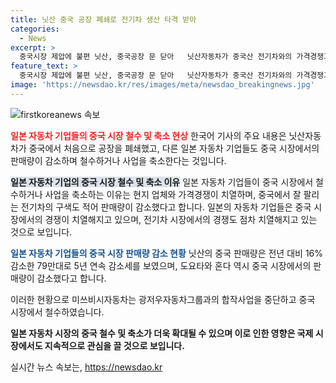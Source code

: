 ```yaml
---
title: 닛산 중국 공장 폐쇄로 전기차 생산 타격 받아
categories:
  - News
excerpt: >
  중국시장 제압에 불편 닛산, 중국공장 문 닫아   닛산자동차가 중국산 전기차와의 가격경쟁과 구색 부족으로 중국 공장을 폐쇄했다. 중국 시장의 어려움으로 닛산 뿐만 아니라 다른 일본 자동차 기업들도 판매량이 감소하며 철수하거나 사업 축소하는 추세다. 도요타와 혼다는 판매량이 감소하자 중국 합작법인 직원 감축이나 중국 시장 철수를 결정했고, 미쓰비시자동차는 합작사업을 중단하고 중국 시장에서 철수했다. (총 150자)
feature_text: >
  중국시장 제압에 불편 닛산, 중국공장 문 닫아   닛산자동차가 중국산 전기차와의 가격경쟁과 구색 부족으로 중국 공장을 폐쇄했다. 중국 시장의 어려움으로 닛산 뿐만 아니라 다른 일본 자동차 기업들도 판매량이 감소하며 철수하거나 사업 축소하는 추세다. 도요타와 혼다는 판매량이 감소하자 중국 합작법인 직원 감축이나 중국 시장 철수를 결정했고, 미쓰비시자동차는 합작사업을 중단하고 중국 시장에서 철수했다. (총 150자)
image: 'https://newsdao.kr/res/images/meta/newsdao_breakingnews.jpg'
---
```


<p><img src="https://newsdao.kr/res/images/meta/newsdao_breakingnews.jpg" alt="firstkoreanews 속보" /></p>

<p><b><span style="color: #ee2323;">일본 자동차 기업들의 중국 시장 철수 및 축소 현상</span></b>
한국어 기사의 주요 내용은 닛산자동차가 중국에서 처음으로 공장을 폐쇄했고, 다른 일본 자동차 기업들도 중국 시장에서의 판매량이 감소하며 철수하거나 사업을 축소한다는 것입니다.</p>

<p><b><span style="background-color: #21538527;">일본 자동차 기업의 중국 시장 철수 및 축소 이유</span></b>
일본 자동차 기업들이 중국 시장에서 철수하거나 사업을 축소하는 이유는 현지 업체와 가격경쟁이 치열하며, 중국에서 잘 팔리는 전기차의 구색도 적어 판매량이 감소했다고 합니다.
일본의 자동차 기업들은 중국 시장에서의 경쟁이 치열해지고 있으며, 전기차 시장에서의 경쟁도 점차 치열해지고 있는 것으로 보입니다.</p>

<p><b><span style="color: #1a5490;">일본 자동차 기업들의 중국 시장 판매량 감소 현황</span></b>
닛산의 중국 판매량은 전년 대비 16% 감소한 79만대로 5년 연속 감소세를 보였으며, 도요타와 혼다 역시 중국 시장에서의 판매량이 감소했다고 합니다.</p>

<p>이러한 현황으로 미쓰비시자동차는 광저우자동차그룹과의 합작사업을 중단하고 중국 시장에서 철수하였습니다.</p>

<p><b>일본 자동차 시장의 중국 철수 및 축소가 더욱 확대될 수 있으며 이로 인한 영향은 국제 시장에서도 지속적으로 관심을 끌 것으로 보입니다.</b></p>
실시간 뉴스 속보는, <a href="https://newsdao.kr" rel="dofollow">https://newsdao.kr</a>


